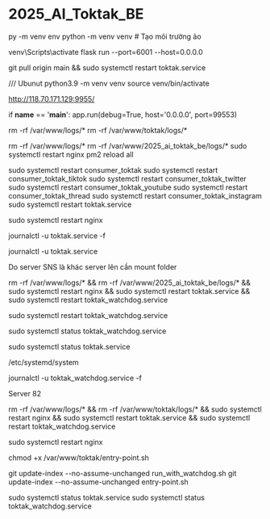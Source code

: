 # 2025_AI_Toktak_BE
py -m venv env
python -m venv venv  # Tạo môi trường ảo

venv\Scripts\activate 
flask run --port=6001 --host=0.0.0.0


git pull origin main && sudo systemctl restart toktak.service

/// Ubunut 
python3.9 -m venv venv
source venv/bin/activate



http://118.70.171.129:9955/
    

if __name__ == '__main__':
    app.run(debug=True, host='0.0.0.0', port=99553)



rm -rf /var/www/logs/*
rm -rf /var/www/toktak/logs/*

 
rm -rf /var/www/logs/*
rm -rf /var/www/2025_ai_toktak_be/logs/*
sudo systemctl restart nginx 
pm2 reload all

sudo systemctl restart consumer_toktak
sudo systemctl restart consumer_toktak_tiktok
sudo systemctl restart consumer_toktak_twitter
sudo systemctl restart consumer_toktak_youtube
sudo systemctl restart consumer_toktak_thread
sudo systemctl restart consumer_toktak_instagram
sudo systemctl restart toktak.service

sudo systemctl restart nginx 



journalctl -u toktak.service -f


journalctl -u toktak.service


Do server SNS là khác server lên cần mount folder 



rm -rf /var/www/logs/* && rm -rf /var/www/2025_ai_toktak_be/logs/* && sudo systemctl restart nginx && sudo systemctl restart toktak.service && sudo systemctl restart toktak_watchdog.service

sudo systemctl restart toktak_watchdog.service

sudo systemctl status toktak_watchdog.service

sudo systemctl status toktak.service


/etc/systemd/system


journalctl -u toktak_watchdog.service -f


Server 82

rm -rf /var/www/logs/* && rm -rf /var/www/toktak/logs/* && sudo systemctl restart nginx && sudo systemctl restart toktak.service && sudo systemctl restart toktak_watchdog.service

sudo systemctl restart nginx 


chmod +x /var/www/toktak/entry-point.sh


git update-index --no-assume-unchanged run_with_watchdog.sh
git update-index --no-assume-unchanged entry-point.sh

sudo systemctl status toktak.service
sudo systemctl status toktak_watchdog.service